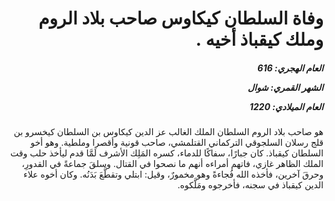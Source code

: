 <h1 dir="rtl">وفاة السلطان كيكاوس صاحب بلاد الروم وملك كيقباذ أخيه .</h1>

<h5 dir="rtl">العام الهجري:  616

الشهر القمري: شوال

العام الميلادي: 1220</h5>

<p dir="rtl">هو صاحب بلاد الروم السلطان الملك الغالب عز الدين كيكاوس بن السلطان كيخسرو بن قلج رسلان السلجوقي التركماني القتلمشي، صاحب قونية وأقصرا وملطية. وهو أخو السلطان كيقباذ. كان جبارًا، سفاكًا للدماء، كسره المَلِك الأشرف لَمَّا قدم ليأخذ حلب وقت الملك الظاهر غازي، فاتهم أمراءه أنهم ما نصحوا في القتال. وسلقَ جماعةً في القدورِ، وحرقَ آخرين، فأخذه الله فُجاءةً وهو مخمورٌ، وقيل: ابتلي وتقطَّعَ بَدَنُه. وكان أخوه علاء الدين كيقباذ في سجنه، فأخرجوه ومَلَّكوه.</p></br>
